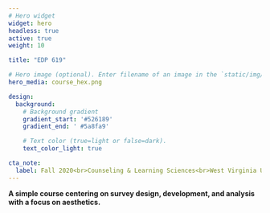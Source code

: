 ```yaml
---
# Hero widget
widget: hero
headless: true
active: true
weight: 10

title: "EDP 619"

# Hero image (optional). Enter filename of an image in the `static/img/` folder.
hero_media: course_hex.png

design:
  background:
    # Background gradient
    gradient_start: '#526189'
    gradient_end: '	#5a8fa9'

    # Text color (true=light or false=dark).
    text_color_light: true

cta_note:
  label: Fall 2020<br>Counseling & Learning Sciences<br>West Virginia University
---
```


**A simple course centering on survey design, development, and analysis with a focus on aesthetics.**

